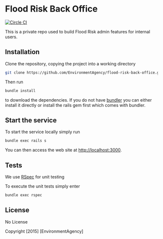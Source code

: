 # Flood Risk Back Office

[![Circle CI](https://circleci.com/gh/EnvironmentAgency/flood-risk-back-office/tree/master.svg?style=svg&circle-token=690d1e5fe311a8bbc2b80af8bb70a0d0876b072e)](https://circleci.com/gh/EnvironmentAgency/flood-risk-back-office/tree/master)

This is a private repo used to build Flood Risk admin features for internal users.

## Installation

Clone the repository, copying the project into a working directory

```bash
git clone https://github.com/EnvironmentAgency/flood-risk-back-office.git
```

Then run

```bash
bundle install
```

to download the dependencies. If you do not have [bundler](http://bundler.io/) you can either install it directly or install the rails gem first which comes with bundler.

## Start the service

To start the service locally simply run

```bash
bundle exec rails s
```

You can then access the web site at <http://localhost:3000>.

## Tests

We use [RSpec](http://rspec.info/) for unit testing

To execute the unit tests simply enter

```bash
bundle exec rspec
```

## License

No License

Copyright [2015] [EnvironmentAgency]
